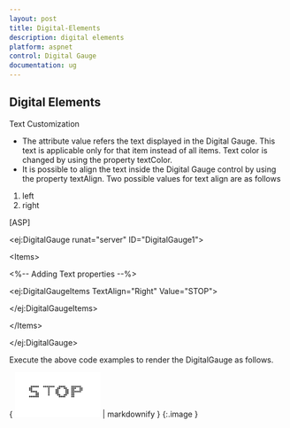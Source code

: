 ```yaml
---
layout: post
title: Digital-Elements
description: digital elements
platform: aspnet
control: Digital Gauge
documentation: ug
---
```


## Digital Elements

Text Customization

* The attribute value refers the text displayed in the Digital Gauge. This text is applicable only for that item instead of all items. Text color is changed by using the property textColor.
* It is possible to align the text inside the Digital Gauge control by using the property textAlign. Two possible values for text align are as follows
1. left
2. right



[ASP]

&lt;ej:DigitalGauge runat="server" ID="DigitalGauge1"&gt;



&lt;Items&gt;

&lt;%-- Adding Text properties --%&gt;

&lt;ej:DigitalGaugeItems TextAlign="Right" Value="STOP"&gt;



&lt;/ej:DigitalGaugeItems&gt;



&lt;/Items&gt;

&lt;/ej:DigitalGauge&gt;



Execute the above code examples to render the DigitalGauge as follows.



{ ![](Digital-Elements_images/Digital-Elements_img1.png) | markdownify }
{:.image }


